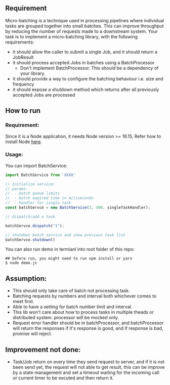 ## Requirement
Micro-batching is a technique used in processing pipelines where individual tasks are grouped
together into small batches. This can improve throughput by reducing the number of requests made
to a downstream system. Your task is to implement a micro-batching library, with the following
requirements:

- it should allow the caller to submit a single Job, and it should return a JobResult
- it should process accepted Jobs in batches using a BatchProcessor
  - Don't implement BatchProcessor. This should be a dependency of your library.
- it should provide a way to configure the batching behaviour i.e. size and frequency
- it should expose a shutdown method which returns after all previously accepted Jobs are
processed

## How to run

### Requirement:
Since it is a Node application, it needs Node version >= 16.15,
Refer how to install Node [here](https://nodejs.org/en/learn/getting-started/how-to-install-nodejs).

### Usage:
You can import BatchService:
```js
import BatchService from 'XXXX'

// Initialize service:
// params:
//  - batch queue limits
//  - batch expired time in miliseconds
//  - handler for single task
const batchServce = new BatchService(3, 500, singleTaskHandler);

// dispatch/add a task

batchServce.dispatch("1");

// shutdown batch service and show previous task list
batchServce.shutdown()
```

You can also run demo in termianl into root folder of this repo:
```shell
## before run, you might need to run npm install or yarn 
$ node demo.js
```

## Assumption:
- This should only take care of batch not processing task.
- Batching requests by numbers and interval both whichever comes to meet first.
- Able to have a setting for batch number limit and interval.
- This lib won't care about how to process tasks in multiple theads or distributed system. processor will be mocked only.
- Request error handler should be in batchProcessor, and batchProcessor will return the responses if it's response is good, and if response is bad, promise will reject.

## Improvement not done:
- Task/Job return on every time they send request to server, and if it is not been send yet, the request will not able to get result, this can be improve by a state management and set a timeout waiting for the incoming call or current timer to be excuted and then return it.
